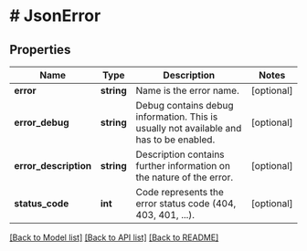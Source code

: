 # # JsonError

## Properties

Name | Type | Description | Notes
------------ | ------------- | ------------- | -------------
**error** | **string** | Name is the error name. | [optional]
**error_debug** | **string** | Debug contains debug information. This is usually not available and has to be enabled. | [optional]
**error_description** | **string** | Description contains further information on the nature of the error. | [optional]
**status_code** | **int** | Code represents the error status code (404, 403, 401, ...). | [optional]

[[Back to Model list]](../../README.md#models) [[Back to API list]](../../README.md#endpoints) [[Back to README]](../../README.md)
